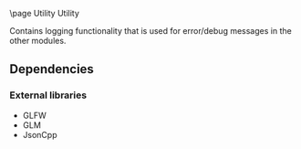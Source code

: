 \page Utility Utility

Contains logging functionality that is used for error/debug messages in the other modules.

## Dependencies
### External libraries
- GLFW
- GLM
- JsonCpp